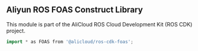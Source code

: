 ## Aliyun ROS FOAS Construct Library

This module is part of the AliCloud ROS Cloud Development Kit (ROS CDK) project.

```go
import * as FOAS from '@alicloud/ros-cdk-foas';
```
